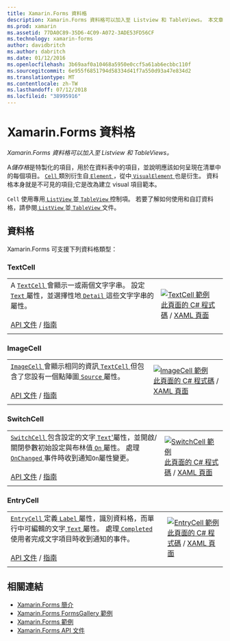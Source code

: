 ```yaml
---
title: Xamarin.Forms 資料格
description: Xamarin.Forms 資料格可以加入至 Listview 和 TableViews。 本文章列出包含在 Xamarin.Forms 中的資料格。
ms.prod: xamarin
ms.assetid: 77DA0C89-35D6-4C09-A072-3ADE53FD56CF
ms.technology: xamarin-forms
author: davidbritch
ms.author: dabritch
ms.date: 01/12/2016
ms.openlocfilehash: 3b69aaf0a10468a5950e0ccf5a61ab6ecbbc110f
ms.sourcegitcommit: 6e955f6851794d58334d41f7a550d93a47e834d2
ms.translationtype: MT
ms.contentlocale: zh-TW
ms.lasthandoff: 07/12/2018
ms.locfileid: "38995916"
---
```

# <a name="xamarinforms-cells"></a>Xamarin.Forms 資料格

_Xamarin.Forms 資料格可以加入至 Listview 和 TableViews。_

A*儲存格*是特製化的項目，用於在資料表中的項目，並說明應該如何呈現在清單中的每個項目。 [ `Cell` ](xref:Xamarin.Forms.Cell)類別衍生自[ `Element` ](xref:Xamarin.Forms.Element)，從中[ `VisualElement` ](xref:Xamarin.Forms.Element)也是衍生。 資料格本身就是不可見的項目;它是改為建立 visual 項目範本。

`Cell` 使用專用[ `ListView` ](views.md#listView)並[ `TableView` ](views.md#tableView)控制項。 若要了解如何使用和自訂資料格，請參閱[ `ListView` ](~/xamarin-forms/user-interface/listview/index.md)並[ `TableView` ](~/xamarin-forms/user-interface/tableview.md)文件。

## <a name="cells"></a>資料格

Xamarin.Forms 可支援下列資料格類型：

<a name="textCell" />

### <a name="textcell"></a>TextCell

|     |     |
| --- | --- |
| A [ `TextCell` ](xref:Xamarin.Forms.TextCell)會顯示一或兩個文字字串。 設定[ `Text` ](xref:Xamarin.Forms.TextCell.Text)屬性，並選擇性地[ `Detail` ](xref:Xamarin.Forms.TextCell.Detail)這些文字字串的屬性。<br /><br />[API 文件](xref:Xamarin.Forms.TextCell) / [指南](~/xamarin-forms/user-interface/listview/customizing-cell-appearance.md#TextCell) | [![TextCell 範例](cells-images/TextCell.png "TextCell 範例")](cells-images/TextCell-Large.png#lightbox "TextCell 範例")<br />[此頁面的 C# 程式碼](https://github.com/xamarin/xamarin-forms-samples/blob/master/FormsGallery/FormsGallery/FormsGallery/CodeExamples/TextCellDemoPage.cs) / [XAML 頁面](https://github.com/xamarin/xamarin-forms-samples/blob/master/FormsGallery/FormsGallery/FormsGallery/XamlExamples/TextCellDemoPage.xaml) |
|     |     |

### <a name="imagecell"></a>ImageCell

|     |     |
| --- | --- |
| [ `ImageCell` ](xref:Xamarin.Forms.ImageCell)會顯示相同的資訊[ `TextCell` ](#textCell)但包含了您設有一個點陣圖[ `Source` ](xref:Xamarin.Forms.Image.Source)屬性。<br /><br />[API 文件](xref:Xamarin.Forms.ImageCell) / [指南](~/xamarin-forms/user-interface/listview/customizing-cell-appearance.md#ImageCell) | [![ImageCell 範例](cells-images/ImageCell.png "ImageCell 範例")](cells-images/ImageCell-Large.png#lightbox "ImageCell 範例")<br />[此頁面的 C# 程式碼](https://github.com/xamarin/xamarin-forms-samples/blob/master/FormsGallery/FormsGallery/FormsGallery/CodeExamples/ImageCellDemoPage.cs) / [XAML 頁面](https://github.com/xamarin/xamarin-forms-samples/blob/master/FormsGallery/FormsGallery/FormsGallery/XamlExamples/ImageCellDemoPage.xaml) |
|     |     |

### <a name="switchcell"></a>SwitchCell

|     |     |
| --- | --- |
| [ `SwitchCell` ](xref:Xamarin.Forms.SwitchCell)包含設定的文字[ `Text`'](xref:Xamarin.Forms.SwitchCell.Text)屬性，並開啟/關閉參數初始設定與布林值[ `On` ](xref:Xamarin.Forms.SwitchCell.On)屬性。 處理[ `OnChanged` ](xref:Xamarin.Forms.SwitchCell.OnChanged)事件時收到通知`On`屬性變更。<br /><br />[API 文件](xref:Xamarin.Forms.SwitchCell) / [指南](~/xamarin-forms/user-interface/tableview.md#switchcell) | [![SwitchCell 範例](cells-images/SwitchCell.png "SwitchCell 範例")](cells-images/SwitchCell-Large.png#lightbox "SwitchCell 範例")<br />[此頁面的 C# 程式碼](https://github.com/xamarin/xamarin-forms-samples/blob/master/FormsGallery/FormsGallery/FormsGallery/CodeExamples/SwitchCellDemoPage.cs) / [XAML 頁面](https://github.com/xamarin/xamarin-forms-samples/blob/master/FormsGallery/FormsGallery/FormsGallery/XamlExamples/SwitchCellDemoPage.xaml) |
|     |     |

### <a name="entrycell"></a>EntryCell

|     |     |
| --- | --- |
| [ `EntryCell` ](xref:Xamarin.Forms.EntryCell)定義[ `Label` ](xref:Xamarin.Forms.EntryCell.Label)屬性，識別資料格，而單行中可編輯的文字[ `Text` ](xref:Xamarin.Forms.EntryCell.Text)屬性。 處理[ `Completed` ](xref:Xamarin.Forms.EntryCell.Completed)使用者完成文字項目時收到通知的事件。<br /><br />[API 文件](xref:Xamarin.Forms.EntryCell) / [指南](~/xamarin-forms/user-interface/tableview.md#entrycell) | [![EntryCell 範例](cells-images/EntryCell.png "EntryCell 範例")](cells-images/EntryCell-Large.png#lightbox "EntryCell 範例")<br />[此頁面的 C# 程式碼](https://github.com/xamarin/xamarin-forms-samples/blob/master/FormsGallery/FormsGallery/FormsGallery/CodeExamples/EntryCellDemoPage.cs) / [XAML 頁面](https://github.com/xamarin/xamarin-forms-samples/blob/master/FormsGallery/FormsGallery/FormsGallery/XamlExamples/EntryCellDemoPage.xaml) |
|     |     |


## <a name="related-links"></a>相關連結

- [Xamarin.Forms 簡介](~/xamarin-forms/get-started/introduction-to-xamarin-forms.md)
- [Xamarin.Forms FormsGallery 範例](https://developer.xamarin.com/samples/xamarin-forms/FormsGallery/)
- [Xamarin.Forms 範例](https://developer.xamarin.com/samples/xamarin-forms/all/)
- [Xamarin.Forms API 文件](https://docs.microsoft.com/dotnet/api/xamarin.forms?view=xamarin-forms)
